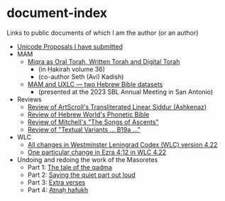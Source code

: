 # document-index
Links to public documents of which I am the author (or an author)
* [Unicode Proposals I have submitted](https://docs.google.com/document/d/1T1wNJvEp-OGa-kOc-eCKUh9-1FGVNFuwApvTNmjBxP0/edit?usp=sharing)
* MAM
    * [Miqra as Oral Torah, Written Torah and Digital Torah](https://hakirah.org/vol36Kadish.pdf)
       * (in Ḥakirah volume 36)
       * (co-author Seth (Avi) Kadish)
    * [MAM and UXLC — two Hebrew Bible datasets](https://t.co/YmM3Wj9RVr)
       * (presented at the 2023 SBL Annual Meeting in San Antonio)
* Reviews
    * [Review of ArtScroll's Transliterated Linear Siddur (Ashkenaz)](https://gist.github.com/bdenckla/f04699f2a9c4eccd3220751fdb233722)
    * [Review of Hebrew World's Phonetic Bible](https://gist.github.com/bdenckla/7e578526559cbbfc2d54a1bc0c827072)
    * [Review of Mitchell's "The Songs of Ascents"](https://docs.google.com/document/d/1wQlELb2BDyy1VWnToQqf2uq2SU1SSVD2Fqw93GI0y8g/edit?usp=sharing)
    * [Review of "Textual Variants … B19a …"](https://docs.google.com/document/d/1arLD39IEJwpfbftTMc3yExTdutDIhy6tBmha3ydFLIg/edit?usp=sharing)
* WLC
    * [All changes in Westminster Leningrad Codex (WLC) version 4.22](https://bdenckla.github.io/UXLC-utils/420422/)
    * [One particular change in Ezra 4:12 in WLC 4.22](https://bdenckla.github.io/UXLC-utils/420422/full-record/420422-54.html)
* Undoing and redoing the work of the Masoretes
    * Part 1: [The tale of the qadma](https://docs.google.com/document/d/10Lz6FYvaOyUOyol8KIy3UK2ccIy_ZoOW3bIwzdD85zo/edit?usp=sharing)
    * Part 2: [Saying the quiet part out loud](https://docs.google.com/document/d/1J_jfKhwK5_ShYMGwei_aPBGR0LDfto3TVbgK3lg_6s4/edit?usp=sharing)
    * Part 3: [Extra verses](https://docs.google.com/document/d/18IbvlmJ3PBIcN1d2rpAv989jspu6eGKvrMqZTeSMBHA/edit?usp=sharing)
    * Part 4: [Atnaḥ hafukh](https://docs.google.com/document/d/1ZWHtSbH7B0EekW99XIJ0l16EuYHXKCA4wS07hPWQXEI/edit?usp=sharing)
